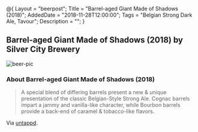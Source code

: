 @{ 
 Layout = "beerpost"; 
 Title = "Barrel-aged Giant Made of Shadows (2018)"; 
 AddedDate = "2018-11-28T12:00:00"; 
 Tags = "Belgian Strong Dark Ale, Tavour"; 
 Description = ""; 
 } 
 

## Barrel-aged Giant Made of Shadows (2018) by Silver City Brewery

![beer-pic]

### About Barrel-aged Giant Made of Shadows (2018)

> A special blend of differing barrels present a new & unique presentation of the classic Belgian-Style Strong Ale. Cognac barrels impart a jammy and vanilla-like character, while Bourbon barrels provide a back-end of caramel & tobacco-like flavors.

Via [untappd][untappd-url].

[untappd-url]: <https://untappd.com/b/silver-city-brewery-barrel-aged-giant-made-of-shadows-2018/2828824>
[beer-pic]: https://jasonpowley.com/assets/img/2018-11-28-barrel-aged-giant-made-of-shadows-2018.jpeg "Barrel-aged Giant Made of Shadows (2018) by Silver City Brewery"
